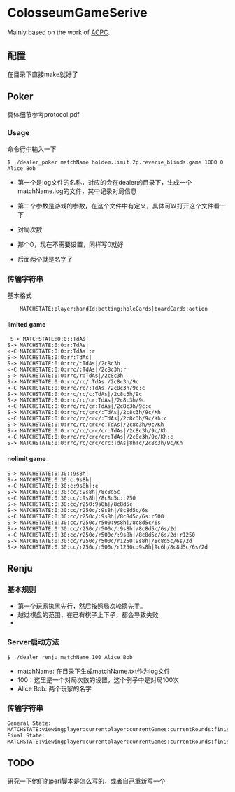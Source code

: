 # ColosseumGameSerive
Mainly based on the work of [ACPC](http://www.computerpokercompetition.org/).

## 配置

在目录下直接make就好了

## Poker
 具体细节参考protocol.pdf
### Usage
命令行中输入一下
``` 
$ ./dealer_poker matchName holdem.limit.2p.reverse_blinds.game 1000 0 Alice Bob
```

* 第一个是log文件的名称，对应的会在dealer的目录下，生成一个matchName.log的文件，其中记录对局信息

* 第二个参数是游戏的参数，在这个文件中有定义，具体可以打开这个文件看一下
* 对局次数
* 那个0，现在不需要设置，同样写0就好
* 后面两个就是名字了
### 传输字符串
基本格式
``` shell
    MATCHSTATE:player:handId:betting:holeCards|boardCards:action
```
#### limited game
``` shell
 S-> MATCHSTATE:0:0::TdAs|
S-> MATCHSTATE:0:0:r:TdAs|
<-C MATCHSTATE:0:0:r:TdAs|:r
S-> MATCHSTATE:0:0:rr:TdAs|
S-> MATCHSTATE:0:0:rrc/:TdAs|/2c8c3h
<-C MATCHSTATE:0:0:rrc/:TdAs|/2c8c3h:r
S-> MATCHSTATE:0:0:rrc/r:TdAs|/2c8c3h
S-> MATCHSTATE:0:0:rrc/rc/:TdAs|/2c8c3h/9c
<-C MATCHSTATE:0:0:rrc/rc/:TdAs|/2c8c3h/9c:c
S-> MATCHSTATE:0:0:rrc/rc/c:TdAs|/2c8c3h/9c
S-> MATCHSTATE:0:0:rrc/rc/cr:TdAs|/2c8c3h/9c
<-C MATCHSTATE:0:0:rrc/rc/cr:TdAs|/2c8c3h/9c:c
S-> MATCHSTATE:0:0:rrc/rc/crc/:TdAs|/2c8c3h/9c/Kh
<-C MATCHSTATE:0:0:rrc/rc/crc/:TdAs|/2c8c3h/9c/Kh:c
S-> MATCHSTATE:0:0:rrc/rc/crc/c:TdAs|/2c8c3h/9c/Kh
S-> MATCHSTATE:0:0:rrc/rc/crc/cr:TdAs|/2c8c3h/9c/Kh
<-C MATCHSTATE:0:0:rrc/rc/crc/cr:TdAs|/2c8c3h/9c/Kh:c
S-> MATCHSTATE:0:0:rrc/rc/crc/crc:TdAs|8hTc/2c8c3h/9c/Kh
```
#### nolimit game
``` shell
S-> MATCHSTATE:0:30::9s8h|
S-> MATCHSTATE:0:30:c:9s8h|
<-C MATCHSTATE:0:30:c:9s8h|:c
S-> MATCHSTATE:0:30:cc/:9s8h|/8c8d5c
<-C MATCHSTATE:0:30:cc/:9s8h|/8c8d5c:r250
S-> MATCHSTATE:0:30:cc/r250:9s8h|/8c8d5c
S-> MATCHSTATE:0:30:cc/r250c/:9s8h|/8c8d5c/6s
<-C MATCHSTATE:0:30:cc/r250c/:9s8h|/8c8d5c/6s:r500
S-> MATCHSTATE:0:30:cc/r250c/r500:9s8h|/8c8d5c/6s
S-> MATCHSTATE:0:30:cc/r250c/r500c/:9s8h|/8c8d5c/6s/2d
<-C MATCHSTATE:0:30:cc/r250c/r500c/:9s8h|/8c8d5c/6s/2d:r1250
S-> MATCHSTATE:0:30:cc/r250c/r500c/r1250:9s8h|/8c8d5c/6s/2d
S-> MATCHSTATE:0:30:cc/r250c/r500c/r1250c:9s8h|9c6h/8c8d5c/6s/2d
```
## Renju

### 基本规则

* 第一个玩家执黑先行，然后按照局次轮换先手。
* 越过棋盘的范围，在已有棋子上下子，都会导致失败
* 

### Server启动方法

``` 
$ ./dealer_renju matchName 100 Alice Bob
```
* matchName: 在目录下生成matchName.txt作为log文件
* 100：这里是一个对局次数的设置，这个例子中是对局100次
* Alice Bob: 两个玩家的名字

### 传输字符串
``` shell
General State: MATCHSTATE:viewingplayer:currentplayer:currentGames:currentRounds:finishedFlag:col/row
Final State: MATCHSTATE:viewingplayer:currentplayer:currentGames:currentRounds:finishedFlag
```

## TODO

研究一下他们的perl脚本是怎么写的，或者自己重新写一个